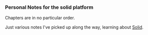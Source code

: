 ### Personal Notes for the solid platform

Chapters are in no particular order.  

Just various notes I've picked up along the way, learning about [Solid](https://github.com/solid/solid).

